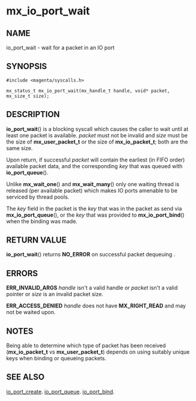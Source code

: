 # mx_io_port_wait

## NAME

io_port_wait - wait for a packet in an IO port

## SYNOPSIS

```
#include <magenta/syscalls.h>

mx_status_t mx_io_port_wait(mx_handle_t handle, void* packet, mx_size_t size);
```

## DESCRIPTION

**io_port_wait**() is a blocking syscall which causes the caller to
wait until at least one packet is available. *packet* must not be invalid
and *size* must be the size of **mx_user_packet_t** or the size
of **mx_io_packet_t**; both are the same size.

Upon return, if successful *packet* will contain the earliest (in FIFO order)
available packet data, and the corresponding *key* that was queued
with **io_port_queue**().

Unlike **mx_wait_one**() and **mx_wait_many**() only one waiting thread is
released (per available packet) which makes IO ports amenable to be serviced
by thread pools.

The *key* field in the packet is the *key* that was in the packet as send
via **mx_io_port_queue**(), or the *key* that was provided to **mx_io_port_bind**()
when the binding was made.

## RETURN VALUE

**io_port_wait**() returns **NO_ERROR** on successful packet dequeuing .

## ERRORS

**ERR_INVALID_ARGS**  *handle* isn't a valid handle or *packet* isn't a valid
pointer or *size* is an invalid packet size.

**ERR_ACCESS_DENIED**  *handle* does not have **MX_RIGHT_READ** and may
not be waited upon.

## NOTES

Being able to determine which type of packet has been received (**mx_io_packet_t**
vs **mx_user_packet_t**) depends on using suitably unique keys when binding or
queueing packets.

## SEE ALSO

[io_port_create](io_port_create.md).
[io_port_queue](io_port_queue.md).
[io_port_bind](io_port_bind.md).
